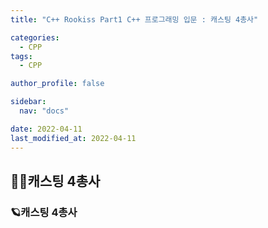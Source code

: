 ```yaml
---
title: "C++ Rookiss Part1 C++ 프로그래밍 입문 : 캐스팅 4총사"

categories:
  - CPP
tags:
  - CPP

author_profile: false

sidebar:
  nav: "docs"

date: 2022-04-11
last_modified_at: 2022-04-11
---
```



## 🙇‍♀️캐스팅 4총사


### 🪐캐스팅 4총사

